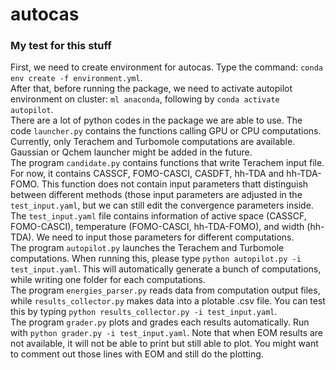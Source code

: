 # autocas
### My test for this stuff
First, we need to create environment for autocas. Type the command: `conda env create -f environment.yml`.\
After that, before running the package, we need to activate autopilot environment on cluster: `ml anaconda`, following by `conda activate autopilot`.\
There are a lot of python codes in the package we are able to use. The code `launcher.py` contains the functions calling GPU or CPU computations. Currently, only Terachem and Turbomole computations are available. Gaussian or Qchem launcher might be added in the future.\
The program `candidate.py` contains functions that write Terachem input file. For now, it contains CASSCF, FOMO-CASCI, CASDFT, hh-TDA and hh-TDA-FOMO. This function does not contain input parameters thatt distinguish between different methods (those input parameters are adjusted in the `test_input.yaml`, but we can still edit the convergence parameters inside.\
The `test_input.yaml` file contains information of active space (CASSCF, FOMO-CASCI), temperature (FOMO-CASCI, hh-TDA-FOMO), and width (hh-TDA). We need to input those parameters for different computations.\
The program `autopilot.py` launches the Terachem and Turbomole computations. When running this, please type `python autopilot.py -i test_input.yaml`. This will automatically generate a bunch of computations, while writing one folder for each computations.\
The program `energies_parser.py` reads data from computation output files, while `results_collector.py` makes data into a plotable .csv file. You can test this by typing `python results_collector.py -i test_input.yaml`.\
The program `grader.py` plots and grades each results automatically. Run with `python grader.py -i test_input.yaml`. Note that when EOM results are not available, it will not be able to print but still able to plot. You might want to comment out those lines with EOM and still do the plotting.
